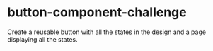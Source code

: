 # button-component-challenge
Create a reusable button with all the states in the design and a page displaying all the states.

